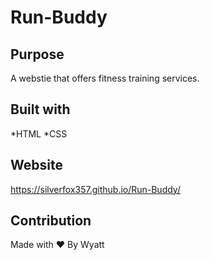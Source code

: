 # Run-Buddy

## Purpose
A webstie that offers fitness training services.

## Built with
*HTML
*CSS

## Website
https://silverfox357.github.io/Run-Buddy/

## Contribution
Made with ❤️ By Wyatt
